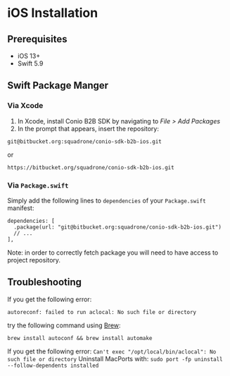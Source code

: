 # iOS Installation

## Prerequisites

- iOS 13+
- Swift 5.9

## Swift Package Manger

### Via Xcode

1. In Xcode, install Conio B2B SDK by navigating to *File > Add Packages*
2. In the prompt that appears, insert the repository:

```
git@bitbucket.org:squadrone/conio-sdk-b2b-ios.git
```
or 
```
https://bitbucket.org/squadrone/conio-sdk-b2b-ios.git
```

### Via `Package.swift`

Simply add the following lines to `dependencies` of your `Package.swift` manifest:
```
dependencies: [
  .package(url: "git@bitbucket.org:squadrone/conio-sdk-b2b-ios.git")
  // ...
],
```

Note: in order to correctly fetch package you will need to have access to project repository.

## Troubleshooting

If you get the following error:

`autoreconf: failed to run aclocal: No such file or directory` 

try the following command using [Brew](https://brew.sh/index_it):

`brew install autoconf && brew install automake`

If you get the following error:
`Can't exec "/opt/local/bin/aclocal": No such file or directory`
Uninstall MacPorts with:
`sudo port -fp uninstall --follow-dependents installed`